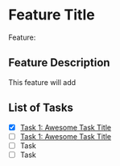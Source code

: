 # Feature Title

Feature: 

## Feature Description

This feature will add 

## List of Tasks

- [x] [Task 1: Awesome Task Title](https://github.com/username/repository-name/issues/1)
- [ ] [Task 1: Awesome Task Title](https://github.com/username/repository-name/issues/1)
- [ ] Task
- [ ] Task